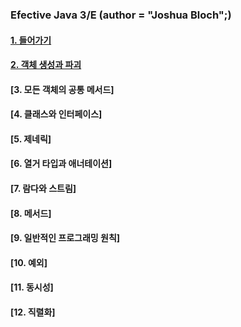 ### Efective Java 3/E (author = "Joshua Bloch";)

#### [1. 들어가기](https://github.com/Hooneats/TIL/blob/main/Efective_Java/1%EC%9E%A5_%EB%93%A4%EC%96%B4%EA%B0%80%EA%B8%B0/1_%EB%93%A4%EC%96%B4%EA%B0%80%EA%B8%B0.md)

#### [2. 객체 생성과 파괴](https://github.com/Hooneats/TIL/blob/main/Efective_Java/2%EC%9E%A5_%EA%B0%9D%EC%B2%B4_%EC%83%9D%EC%84%B1%EA%B3%BC_%ED%8C%8C%EA%B4%B4/1_%EC%83%9D%EC%84%B1%EC%9E%90_%EB%8C%80%EC%8B%A0_%EC%A0%95%EC%A0%81_%EC%B1%85%ED%84%B0%EB%A6%AC_%EB%A9%94%EC%84%9C%EB%93%9C%EB%A5%BC_%EA%B3%A0%EB%A0%A4%ED%95%98%EB%9D%BC.md)

#### [3. 모든 객체의 공통 메서드]

#### [4. 클래스와 인터페이스]

#### [5. 제네릭]

#### [6. 열거 타입과 애너테이션]

#### [7. 람다와 스트림]

#### [8. 메서드]

#### [9. 일반적인 프로그래밍 원칙]

#### [10. 예외]

#### [11. 동시성]

#### [12. 직렬화]

